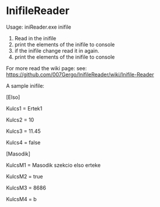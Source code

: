 # InifileReader

Usage: iniReader.exe inifile

1) Read in the inifile
2) print the elements of the inifile to console
3) if the inifile change read it in again.
4) print the elements of the inifile to console

For more read the wiki page:
see:  https://github.com/007Gergo/InifileReader/wiki/Inifile-Reader

A sample inifile: 

[Elso]

Kulcs1 = Ertek1

Kulcs2 = 10

Kulcs3 = 11.45

Kulcs4 = false


[Masodik]

KulcsM1 = Masodik szekcio elso erteke

KulcsM2 = true

KulcsM3 = 8686

KulcsM4 = b

 
